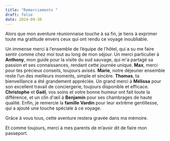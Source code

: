 ```yaml
---
title: "Remerciements "
draft: false
date: 2024-09-30
---
```

Alors que mon aventure réunionnaise touche à sa fin, je tiens à exprimer toute ma gratitude envers ceux qui ont rendu ce voyage inoubliable.

Un immense merci à l’ensemble de l’équipe de l’hôtel, qui a su me faire sentir comme chez moi tout au long de mon séjour. Un merci particulier à **Anthony**, mon guide pour la visite du sud sauvage, qui m'a partagé sa passion et ses connaissances, rendant cette journée unique. **Max**, merci pour tes précieux conseils, toujours avisés. **Marie**, notre déjeuner ensemble reste l’un des meilleurs moments, simple et sincère. **Thomas**, ta bienveillance a été grandement appréciée. Un grand merci à **Mélissa** pour son excellent travail de conciergerie, toujours disponible et efficace. **Christophe** et **Gaël**, vos soins et votre bonne humeur ont fait toute la différence, et un clin d'œil à **Benjamin** pour ses chambrages de haute qualité. Enfin, je remercie la **famille Vardin** pour leur extrême gentillesse, qui a ajouté une touche spéciale à ce voyage.

Grâce à vous tous, cette aventure restera gravée dans ma mémoire. 

Et comme toujours, merci à mes parents de m’avoir dit de faire mon passeport.
